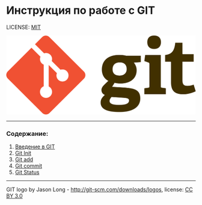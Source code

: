 #  Инструкция по работе с GIT

LICENSE: [MIT](./license.md)

![git-logo](assets/Git-logo.svg.png)

---

### Содержание:
1. [Введение в GIT](./Intro.md)
2. [Git Init](./init.md)
3. [Git add](./add.md)
4. [Git commit](./commit.md)
5. [Git Status](./status.md)

---

GIT logo by Jason Long - http://git-scm.com/downloads/logos, license: [CC BY 3.0](https://creativecommons.org/licenses/by/3.0/)
